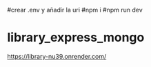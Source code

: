 #crear .env y añadir la uri
#npm i
#npm run dev

# library_express_mongo
https://library-nu39.onrender.com/
